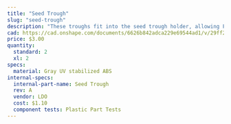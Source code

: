 ```yaml
---
title: "Seed Trough"
slug: "seed-trough"
description: "These troughs fit into the seed trough holder, allowing FarmBot to bring seeds with it while traveling along the x-axis."
cad: https://cad.onshape.com/documents/6626b842adca229e69544ad1/v/29ff27176ad028c3b865f257/e/31db881edf22440a1abafe34
price: $3.00
quantity:
  standard: 2
  xl: 2
specs:
  material: Gray UV stabilized ABS
internal-specs:
  internal-part-name: Seed Trough
  rev: A
  vendor: LDO
  cost: $1.10
  component tests: Plastic Part Tests
---
```

